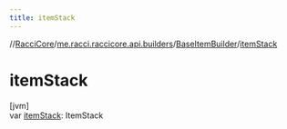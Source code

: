 ```yaml
---
title: itemStack
---
```

//[RacciCore](../../../index.html)/[me.racci.raccicore.api.builders](../index.html)/[BaseItemBuilder](index.html)/[itemStack](item-stack.html)



# itemStack



[jvm]\
var [itemStack](item-stack.html): ItemStack





